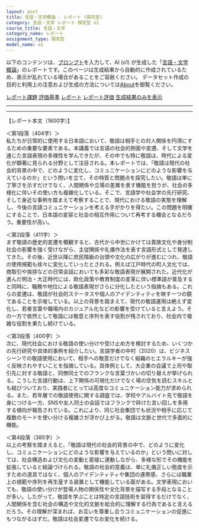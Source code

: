 ```yaml
---
layout: post
title: 言語・文学概論 - レポート (探究型)
category: 言語・文学 レポート 探究型 o1
course_title: 言語・文学
category_name: レポート
assignment_type: 探究型
model_name: o1
---
```


以下のコンテンツは、[プロンプト](https://github.com/takedatoshiyuki/synthetic_assignments/tree/main/generated/言語・文学/o1/prompt_レポート-探究型.md)を入力して、AI (o1) が生成した「[言語・文学概論](/contents/言語・文学/)」のレポートです。このページは生成結果から自動的に作成されているため、表示が乱れている場合があることをご容赦ください。
データセット作成の目的と利用上の注意および生成の方法については[About](/About)を御覧ください。

[レポート課題](../レポート課題-探究型)
[評価基準](../評価基準-探究型)
[レポート](../レポート-探究型)
[レポート評価](../レポート評価-探究型)
[生成結果のみを表示](https://github.com/takedatoshiyuki/synthetic_assignments/tree/main/generated/言語・文学/o1/レポート-探究型.md)
  

***
***
  
【レポート本文（1600字）】

＜第1段落（404字）＞  
私たちが日常的に使用する日本語において、敬語は相手との対人関係を円滑にするための重要な要素である。本講義では言語の社会的側面や変遷、そして文学を通じた言語表現の多様性を学んできたが、その中でも特に敬語は、時代による変化が顕著に見られる分野として注目される。本レポートでは、「敬語は現代の社会的背景の中で、どのように変化し、コミュニケーションにどのような影響を与えているのか」という問いを立て、その特質と問題点を探究したい。敬語は単に丁寧さを示すだけでなく、人間関係や立場の差異を表す機能を担うが、社会の多様化に伴いその使い方も複雑化している。そこで、言語学や社会学の先行研究、そして身近な事例を踏まえて考察することで、現代における敬語の実態を理解し、今後の言語コミュニケーションを考える手がかりを得たい。この問題を明確にすることで、日本語の変容と社会の相互作用について再考する機会となるだろう。重要性が高い。

＜第2段落（411字）＞  
まず敬語の歴史的変遷を概観すると、古代から中世にかけては貴族文化や身分制社会の影響を強く受けながら、主従関係や礼儀作法を表す言語形式として発達してきた。その後、近世以降に庶民階級の台頭や文化の広がりが進むにつれ、敬語の使用規範も徐々に変化していったとされる。例えば江戸時代の町人文化では、商取引や挨拶などの日常会話においても多彩な敬語表現が展開された。近代化が進んだ明治・大正時代には、欧化政策や教育制度の変革に伴い標準語が普及すると同時に、職務や地位による敬語表現がさらに分化したという指摘もある。これらの変遷は、敬語が社会的ステータスや個人のアイデンティティを映す一つの鏡であることを示唆している。以上の背景を踏まえて、現代の敬語運用は絶えず変化し、若者言葉や職場内のカジュアル化などの影響を受けていると言えよう。その一方で依然として敬語には敬意と序列を表す役割が残されており、社会内で複雑な役割を果たし続けている。

＜第3段落（400字）＞  
次に、現代社会における敬語の使い分けや受け止め方を検討するため、いくつかの先行研究や具体的事例を紹介したい。言語学者の中村（2020）は、ビジネスシーンでの敬語使用において、相手への敬意だけでなく組織のヒエラルキーが強く反映されやすいことを指摘している。具体例として、大企業の会議で上司や取引先に対する敬語と、同僚同士でのフランクな言葉づかいの切り替えが挙げられる。こうした言語行動は、上下関係の可視化だけでなく場の空気を読むスキルとも結びついており、実践者にとっては高度なコミュニケーション能力が求められる。また、若年層での敬語使用に関する調査では、学校やアルバイト先で敬語を身につける一方、SNSや友人同士の会話ではフランクで砕けた言い回しを多用する傾向が報告されている。これにより、同じ社会集団でも状況や相手に応じて複数のモードを使い分ける複雑さが浮かび上がる。敬語は文脈と世代で多面的に機能。

＜第4段落（385字）＞  
以上の考察を踏まえると、「敬語は現代の社会的背景の中で、どのように変化し、コミュニケーションにどのような影響を与えているのか」という問いに対しては、社会構造および文化の変動と密接に連動しながら、多様な形でその機能を拡張していると結論づけられる。敬語の社会的意義は、単に礼儀正しい態度を示すための道具ではなく、個人のアイデンティティや集団の連帯感、さらには職業上の規範や序列を再生産する装置として機能している面がある。文学表現においても、敬語の使い分けが登場人物の関係性や文化背景を描写する手段となることが多い。したがって、敬語を学ぶことは特定の言語技術を習得するだけでなく、人間関係を含む社会の構造や文化的文脈を総合的に理解する行為であると言えるだろう。その理解が深まれば、お互いを尊重し合うコミュニケーションの促進にもつながるはずだ。敬語は社会変遷でなお変化を続ける。
